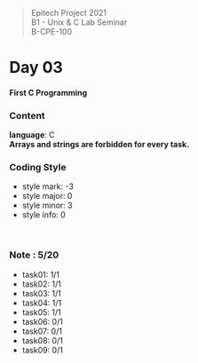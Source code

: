 > Epitech Project 2021 <br>
> B1 - Unix & C Lab Seminar<br>
> B-CPE-100

# Day 03
#### First C Programming

### Content
**language**: C<br>
**Arrays and strings are forbidden for every task.**
<br>

### Coding Style
- style mark: -3
- style major: 0
- style minor: 3
- style info: 0
<br>

### Note : 5/20
- task01: 1/1
- task02: 1/1
- task03: 1/1
- task04: 1/1
- task05: 1/1
- task06: 0/1
- task07: 0/1
- task08: 0/1
- task09: 0/1